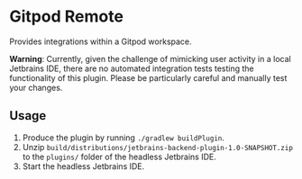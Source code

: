 # Gitpod Remote

<!-- Plugin description -->
Provides integrations within a Gitpod workspace.

<!-- Plugin description end -->

**Warning**: Currently, given the challenge of mimicking user activity in a local Jetbrains IDE, there are no automated
integration tests testing the functionality of this plugin. Please be particularly careful and manually test your
changes.

## Usage

1. Produce the plugin by running `./gradlew buildPlugin`.
2. Unzip `build/distributions/jetbrains-backend-plugin-1.0-SNAPSHOT.zip` to the `plugins/` folder of the headless
   Jetbrains IDE.
3. Start the headless Jetbrains IDE.
